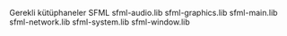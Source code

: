 Gerekli kütüphaneler
SFML
sfml-audio.lib
sfml-graphics.lib
sfml-main.lib
sfml-network.lib
sfml-system.lib
sfml-window.lib
